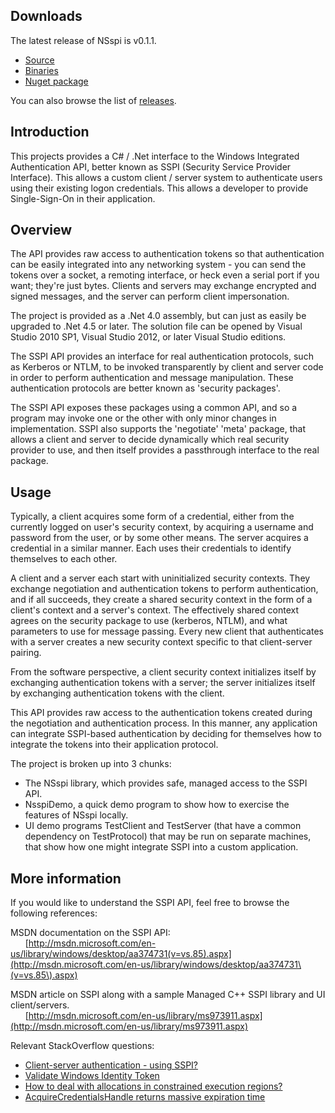 ## Downloads ##

The latest release of NSspi is v0.1.1.

* [Source](https://github.com/antiduh/nsspi/archive/0.1.1.zip)
* [Binaries](https://github.com/antiduh/nsspi/releases/download/0.1.1/nsspi-0.1.1-bin.zip)
* [Nuget package](https://www.nuget.org/packages/NSspi)

You can also browse the list of [releases](https://github.com/antiduh/nsspi/releases).



## Introduction ##
This projects provides a C# / .Net interface to the Windows Integrated Authentication API, better known as SSPI (Security Service Provider Interface). This allows a custom client / server system to authenticate users using their existing logon credentials. This allows a developer to provide Single-Sign-On in their application.

## Overview ##
The API provides raw access to authentication tokens so that authentication can be easily integrated into any networking system - you can send the tokens over a socket, a remoting interface, or heck even a serial port if you want; they're just bytes. Clients and servers may exchange encrypted and signed messages, and the server can perform client impersonation.

The project is provided as a .Net 4.0 assembly, but can just as easily be upgraded to .Net 4.5 or later. The solution file can be opened by Visual Studio 2010 SP1, Visual Studio 2012, or later Visual Studio editions.

The SSPI API provides an interface for real authentication protocols, such as Kerberos or NTLM, to be invoked transparently by client and server code in order to perform authentication and message manipulation. These authentication protocols are better known as 'security packages'.

The SSPI API exposes these packages using a common API, and so a program may invoke one or the other with only minor changes in implementation. SSPI also supports the 'negotiate' 'meta' package, that allows a client and server to decide dynamically which real security provider to use, and then itself provides a passthrough interface to the real package.

## Usage ##

Typically, a client acquires some form of a credential, either from the currently logged on user's security context, by acquiring a username and password from the user, or by some other means. The server acquires a credential in a similar manner. Each uses their credentials to identify themselves to each other.

A client and a server each start with uninitialized security contexts. They exchange negotiation and authentication tokens to perform authentication, and if all succeeds, they create a shared security context in the form of a client's context and a server's context. The effectively shared context agrees on the security package to use (kerberos, NTLM), and what parameters to use for message passing. Every new client that authenticates with a server creates a new security context specific to that client-server pairing.

From the software perspective, a client security context initializes itself by exchanging authentication tokens with a server; the server initializes itself by exchanging authentication tokens with the client.

This API provides raw access to the authentication tokens created during the negotiation and authentication process. In this manner, any application can integrate SSPI-based authentication by deciding for themselves how to integrate the tokens into their application protocol.

The project is broken up into 3 chunks:

 * The NSspi library, which provides safe, managed access to the SSPI API.
 * NsspiDemo, a quick demo program to show how to exercise the features of NSspi locally.
 * UI demo programs TestClient and TestServer (that have a common dependency on TestProtocol) that
   may be run on separate machines, that show how one might integrate SSPI into a custom 
   application.

## More information ##

If you would like to understand the SSPI API, feel free to browse the following references:

MSDN documentation on the SSPI API:<br/>
&nbsp;&nbsp;&nbsp;&nbsp;&nbsp; [http://msdn.microsoft.com/en-us/library/windows/desktop/aa374731(v=vs.85).aspx](http://msdn.microsoft.com/en-us/library/windows/desktop/aa374731\(v=vs.85\).aspx)

MSDN article on SSPI along with a sample Managed C++ SSPI library and UI client/servers.<br/>
&nbsp;&nbsp;&nbsp;&nbsp;&nbsp; [http://msdn.microsoft.com/en-us/library/ms973911.aspx](http://msdn.microsoft.com/en-us/library/ms973911.aspx)

Relevant StackOverflow questions:

* [Client-server authentication - using SSPI?](http://stackoverflow.com/questions/17241365/)
* [Validate Windows Identity Token](http://stackoverflow.com/questions/11238141/)
* [How to deal with allocations in constrained execution regions?](http://stackoverflow.com/questions/24442209/)
* [AcquireCredentialsHandle returns massive expiration time](http://stackoverflow.com/questions/24478056/)
